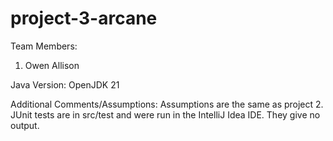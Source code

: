 # project-3-arcane

Team Members:
1. Owen Allison

Java Version: OpenJDK 21

Additional Comments/Assumptions: Assumptions are the same as project 2. JUnit tests are in src/test and were run in the IntelliJ Idea IDE. They give no output.

